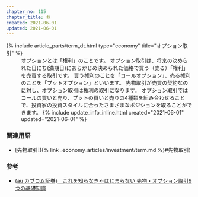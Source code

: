 ```yaml
---
chapter_no: 115
chapter_title: お
created: 2021-06-01
updated: 2021-06-01
---
```

<dl>
  {% include article_parts/term_dt.html type="economy" title="オプション取引" %}
  <dd markdown="span">
  オプションとは「権利」のことです。  
  オプション取引は、将来の決められた日にち(満期日)にあらかじめ決められた価格で買う（売る）「権利」を売買する取引です。  
  買う権利のことを「コールオプション」、売る権利のことを「プットオプション」といいます。  
  先物取引が売買の契約なのに対し、オプション取引は権利の取引になります。  
  オプション取引ではコールの買いと売り、プットの買いと売りの4種類を組み合わせることで、投資家の投資スタイルに合ったさまざまなポジションを取ることができます。
  {% include update_info_inline.html created="2021-06-01" updated="2021-06-01" %}
  </dd>
</dl>

### 関連用語
- [先物取引]({% link _economy_articles/investment/term.md %}#先物取引)

### 参考
- [(au カブコム証券)　これを知らなきゃはじまらない 先物・オプション取引9つの基礎知識](https://kabu.com/first/fop.html)
